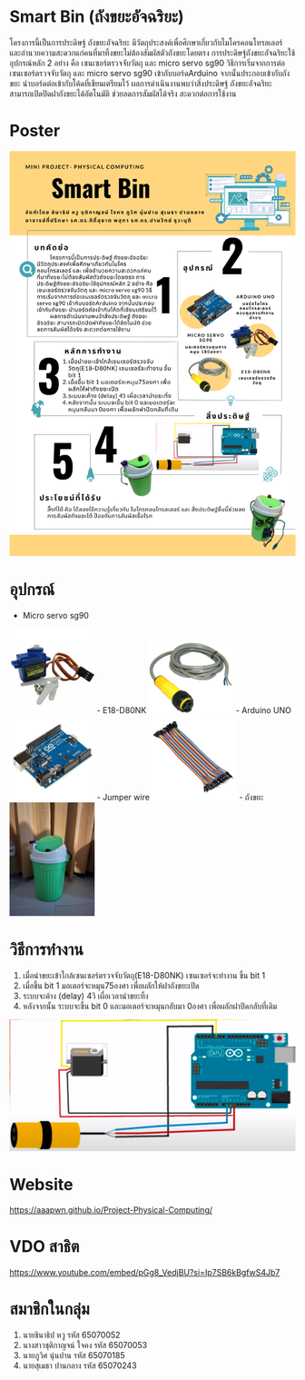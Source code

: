 # Smart Bin (ถังขยะอัจฉริยะ) 
   โครงการนี้เป็นการประดิษฐ์ ถังขยะอัจฉริยะ มีวัตถุประสงค์เพื่อศึกษาเกี่ยวกับไมโครคอนโทรลเลอร์ และอำนวยความสะดวกแก่คนที่มาทิ้งขยะไม่ต้องสัมผัสตัวถังขยะโดยตรง การประดิษฐ์ถังขยะอัจฉริยะใช้อุปกรณ์หลัก 2 อย่าง คือ เซนเซอร์ตรวจจับวัตถุ และ micro servo sg90 วิธีการเริ่มจากการต่อเซนเซอร์ตรวจจับวัตถุ และ micro servo sg90 เข้ากับบอร์ดArduino จากนั้นประกอบเข้ากับถังขยะ นำบอร์ดต่อเข้ากับโค้ดที่เขียนเตรียมไว้ 
ผลการดำเนินงานพบว่าสิ่งประดิษฐ์ ถังขยะอัจฉริยะ สามารถเปิดปิดฝาถังขยะได้อัตโนมัติ ช่วยลดการสัมผัสได้จริง สะดวกต่อการใช้งาน 
# Poster
<img src="https://github.com/aaapwn/Project-Physical-Computing/blob/main/Poster.png" width="full">

# อุปกรณ์
- Micro servo sg90
<img src="https://github.com/aaapwn/Project-Physical-Computing/blob/main/servo.jpg" width="150px">
- E18-D80NK
<img src="https://github.com/aaapwn/Project-Physical-Computing/blob/main/E18-D80NK.jpg" width="150px">
- Arduino UNO
<img src="https://github.com/aaapwn/Project-Physical-Computing/blob/main/Arduino%20UNO.jpg" width="150px">
- Jumper wire
<img src="https://github.com/aaapwn/Project-Physical-Computing/blob/main/Jumper%20wire.jpg" width="150px">
- ถังขยะ
<img src="https://github.com/aaapwn/Project-Physical-Computing/blob/main/ถังขยะ.jpg" width="150px">

# วิธีการทำงาน
1. เมื่อนำขยะเข้าใกล้เซนเซอร์ตรวจจับวัตถุ(E18-D80NK) เซนเซอร์จะทำงาน ขึ้น bit 1
2. เมื่อขึ้น bit 1 มอเตอร์จะหมุน75องศา เพื่อผลักให้ฝาถังขยะเปิด
3. ระบบจะค้าง (delay) 4วิ เผื่อเวลานำขยะทิ้ง
4. หลังจากนั้น ระบบจะขึ้น bit 0 และมอเตอร์จะหมุนกลับมา 0องศา เพื่อผลักฝาปิดกลับที่เดิม
<img src="https://github.com/aaapwn/Project-Physical-Computing/blob/main/circuit.png" width="full">

# Website
https://aaapwn.github.io/Project-Physical-Computing/

# VDO สาธิต
https://www.youtube.com/embed/pGg8_VedjBU?si=Ip7SB6kBgfwS4Jb7

# สมาชิกในกลุ่ม
1. นายชินาธิป หวู รหัส 65070052
2. นางสาวชุติกาญจน์ ใจคง รหัส 65070053
3. นายภูวิศ นุ่นปาน รหัส 65070185
4. นายสุเมธา ปานกลาง รหัส 65070243


